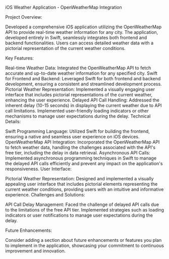 iOS Weather Application - OpenWeatherMap Integration

Project Overview:

Developed a comprehensive iOS application utilizing the OpenWeatherMap API to provide real-time weather information for any city. The application, developed entirely in Swift, seamlessly integrates both frontend and backend functionalities. Users can access detailed weather data with a pictorial representation of the current weather conditions.

Key Features:

Real-time Weather Data: Integrated the OpenWeatherMap API to fetch accurate and up-to-date weather information for any specified city. Swift for Frontend and Backend: Leveraged Swift for both frontend and backend development, ensuring a consistent and streamlined development process. Pictorial Weather Representation: Implemented a visually engaging user interface that includes pictorial representations of the current weather, enhancing the user experience. Delayed API Call Handling: Addressed the inherent delay (10-15 seconds) in displaying the current weather due to API call limitations. Implemented user-friendly loading indicators or other mechanisms to manage user expectations during the delay. Technical Details:

Swift Programming Language: Utilized Swift for building the frontend, ensuring a native and seamless user experience on iOS devices. OpenWeatherMap API Integration: Incorporated the OpenWeatherMap API to fetch weather data, handling the challenges associated with the API's free tier, including the delay in data retrieval. Asynchronous API Calls: Implemented asynchronous programming techniques in Swift to manage the delayed API calls efficiently and prevent any impact on the application's responsiveness. User Interface:

Pictorial Weather Representation: Designed and implemented a visually appealing user interface that includes pictorial elements representing the current weather conditions, providing users with an intuitive and informative experience. Challenges and Solutions:

API Call Delay Management: Faced the challenge of delayed API calls due to the limitations of the free API tier. Implemented strategies such as loading indicators or user notifications to manage user expectations during the delay.

Future Enhancements:

Consider adding a section about future enhancements or features you plan to implement in the application, showcasing your commitment to continuous improvement and innovation.
